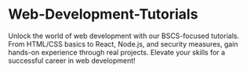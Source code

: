 # Web-Development-Tutorials
Unlock the world of web development with our BSCS-focused tutorials. From HTML/CSS basics to React, Node.js, and security measures, gain hands-on experience through real projects. Elevate your skills for a successful career in web development!
